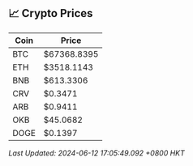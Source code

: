 ## 📈 Crypto Prices

| Coin | Price |
| ---- | ----- |
| BTC | $67368.8395 |
| ETH | $3518.1143 |
| BNB | $613.3306 |
| CRV | $0.3471 |
| ARB | $0.9411 |
| OKB | $45.0682 |
| DOGE | $0.1397 |

_Last Updated: 2024-06-12 17:05:49.092 +0800 HKT_